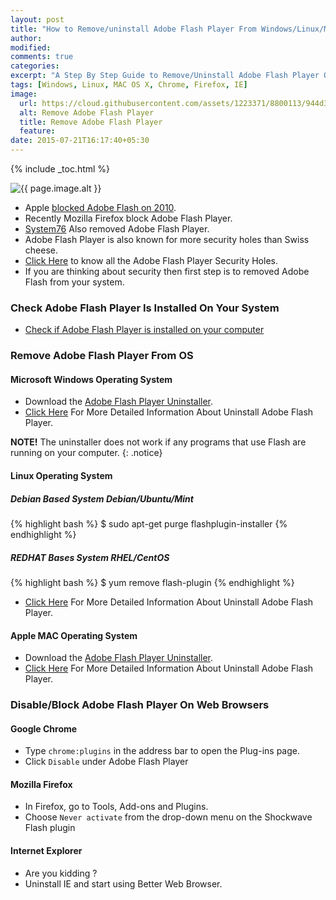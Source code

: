 ```yaml
---
layout: post
title: "How to Remove/uninstall Adobe Flash Player From Windows/Linux/Mac OS"
author:
modified:
comments: true
categories:
excerpt: "A Step By Step Guide to Remove/Uninstall Adobe Flash Player On Windows/Linux/Mac OS and Block Adobe Flash Player on Google Chrome/Firefox/IE Web Browsers."
tags: [Windows, Linux, MAC OS X, Chrome, Firefox, IE]
image:
  url: https://cloud.githubusercontent.com/assets/1223371/8800113/944d3d70-2fcd-11e5-9037-28b536cec2ee.png
  alt: Remove Adobe Flash Player
  title: Remove Adobe Flash Player
  feature:
date: 2015-07-21T16:17:40+05:30
---
```


{% include _toc.html %}

<img src="{{ page.image.url }}" alt="{{ page.image.alt }}" title="{{ page.image.title }}">

* Apple <a href="https://www.apple.com/hotnews/thoughts-on-flash/">blocked Adobe Flash on 2010</a>.
* Recently Mozilla Firefox block Adobe Flash Player.
* <a href="http://blog.system76.com/post/124110683268/farewell-flash">System76</a> Also removed Adobe Flash Player.
* Adobe Flash Player is also known for more security holes than Swiss cheese.
* <a href="http://www.cvedetails.com/vulnerability-list/vendor_id-53/product_id-6761/Adobe-Flash-Player.html">Click Here</a> to know all the Adobe Flash Player Security Holes.
* If you are thinking about security then first step is to removed Adobe Flash from your system.


### Check Adobe Flash Player Is Installed On Your System

* <a href="https://helpx.adobe.com/flash-player.html">Check if Adobe Flash Player is installed on your computer</a>


### Remove Adobe Flash Player From OS

#### Microsoft Windows Operating System

* Download the <a href="http://download.macromedia.com/get/flashplayer/current/support/uninstall_flash_player.exe">Adobe Flash Player Uninstaller</a>.
* <a href="https://helpx.adobe.com/flash-player/kb/uninstall-flash-player-windows.html">Click Here</a> For More Detailed Information About Uninstall Adobe Flash Player.

**NOTE!** The uninstaller does not work if any programs that use Flash are running on your computer.
{: .notice}

#### Linux Operating System

##### Debian Based System Debian/Ubuntu/Mint
{% highlight bash %}
$ sudo apt-get purge flashplugin-installer
{% endhighlight %}

##### REDHAT Bases System RHEL/CentOS
{% highlight bash %}
$ yum remove flash-plugin
{% endhighlight %}

* <a href="https://helpx.adobe.com/flash-player/release-note/readme-flash-player-linux.html">Click Here</a> For More Detailed Information About Uninstall Adobe Flash Player.

#### Apple MAC Operating System

* Download the <a href="http://fpdownload.macromedia.com/get/flashplayer/current/support/uninstall_flash_player_osx.dmg">Adobe Flash Player Uninstaller</a>.
* <a href="https://helpx.adobe.com/flash-player/kb/uninstall-flash-player-mac-os.html">Click Here</a> For More Detailed Information About Uninstall Adobe Flash Player.

### Disable/Block Adobe Flash Player On Web Browsers

#### Google Chrome

* Type `chrome:plugins` in the address bar to open the Plug-ins page.
* Click `Disable` under Adobe Flash Player

#### Mozilla Firefox

* In Firefox, go to Tools, Add-ons and Plugins.
* Choose `Never activate` from the drop-down menu on the Shockwave Flash plugin

#### Internet Explorer

* Are you kidding ?
* Uninstall IE and start using Better Web Browser.
